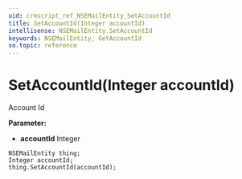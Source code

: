 ```yaml
---
uid: crmscript_ref_NSEMailEntity_SetAccountId
title: SetAccountId(Integer accountId)
intellisense: NSEMailEntity.SetAccountId
keywords: NSEMailEntity, GetAccountId
so.topic: reference
---
```


# SetAccountId(Integer accountId)

Account Id

**Parameter:** 
* **accountId** Integer

```crmscript
NSEMailEntity thing;
Integer accountId;
thing.SetAccountId(accountId);
```

